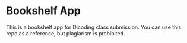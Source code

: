 # Bookshelf App
This is a bookshelf app for Dicoding class submission.
You can use this repo as a reference, but plagiarism is prohibited.

